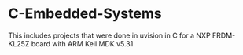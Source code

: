 # C-Embedded-Systems
This includes projects that were done in uvision in C for a  NXP FRDM-KL25Z board with ARM Keil MDK v5.31
